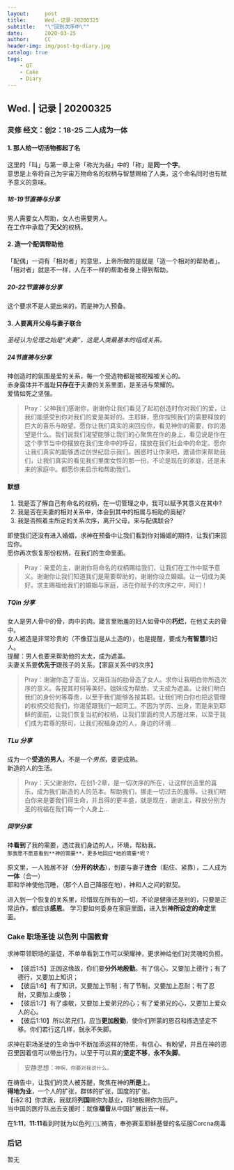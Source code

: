 ```yaml
---
layout:     post
title:      Wed.-记录-20200325
subtitle:   "\"回到次序中\""
date:       2020-03-25
author:     CC
header-img: img/post-bg-diary.jpg
catalog: true
tags:
    - QT
    - Cake
    - Diary
---
```


## Wed. | 记录 | 20200325

### 灵修 经文：创2：18-25 二人成为一体

#### 1. 那人给一切活物都起了名

这里的「叫」与第一章上帝「称光为昼」中的「称」是**同一个字**。  
意思是上帝将自己为宇宙万物命名的权柄与智慧赐给了人类，这个命名同时也有赋予意义的意味。

##### 18-19节直祷与分享

男人需要女人帮助，女人也需要男人。  
在工作中承载了**天父**的权柄。

#### 2. 造一个配偶帮助他

「配偶」一词有「相对者」的意思，上帝所做的是就是「造一个相对的帮助者」。  
「相对者」就是不一样，人在不一样的帮助者身上得到帮助。  

##### 20-22节直祷与分享

这个要求不是人提出来的，而是神为人预备。  

#### 3. 人要离开父母与妻子联合

*圣经认为伦理之始是“夫妻”，这是人类最基本的组成关系。*  

##### 24节直祷与分享

神创造时的氛围是爱的关系，每一个受造物都是被祝福被关心的。  
赤身露体并不羞耻**只存在于**夫妻的关系里面，是圣洁与荣耀的。  
爱情如死之坚强。  

> Pray：父神我们感谢你，谢谢你让我们看见了起初创造时你对我们的爱，让我们能感受到你对我们的爱是美好的。主耶稣，愿你按照我们的需要释放的巨大的喜乐与盼望。愿你让我们真实的来回应你，看见神你的需要，你的渴望是什么。我们说我们渴望能够让我们的心聚焦在你的身上，看见说是你在这个季节当中你摆放在我们生命中的呼召，摆放在我们社会中的命定。愿你让我们真实的能够透过创世纪启示我们。困惑时让你来吧，邀请你来帮助我们，让我们真实的看见我们里面女性的那一份。不论是现在的家庭，还是未来的家庭中。都愿你来启示和帮助我们。

#### 默想

1. 我是否了解自己有命名的权柄，在一切管理之中，我可以赋予其意义在其中?
2. 我是否在夫妻的相对关系中，体会到其中的相属与相助的奥秘?
3. 我是否照着主所定的关系次序，离开父母，来与配偶联合?

即使我们还没有进入婚姻，求神在预备中让我们看到你对婚姻的期待，让我们来回应你。  
愿你再次恢复那份权柄，在我们的生命里面。  

> Pray：亲爱的主，谢谢你将命名的权柄赐给我们，让我们在工作中赋予意义。谢谢你让我们知道我们是需要帮助的，谢谢你设立婚姻。让一切成为美好。求主赐福给我们的婚姻与家庭，活在你赋予的次序之中，阿们！

##### TQin 分享

女人是男人骨中的骨，肉中的肉。箴言里贻羞的妇人如骨中的**朽烂**，在他丈夫的骨中。  
女人被造是非常珍贵的（不像亚当是从土造的），也是提醒，要成为**有智慧**的妇人。  
提醒：男人也要来帮助他的太太，成为遮盖。  
夫妻关系要**优先于**跟孩子的关系。【家庭关系中的次序】  

> Pray：谢谢你造了亚当，又用亚当的肋骨造了女人。求你让我明白你所造次序的意义。各按其时何等美好。姐妹成为帮助，丈夫成为遮盖。让我们明白我们的身份何等尊贵，以至于我们能够各按其职。让我们明白你也把这管理的权柄交给我们，你渴望跟我们一起同工。不因为学历、出身，而是来到耶稣的面前，让我们恢复当初的权柄，让我们里面的灵人苏醒过来，以至于我们成为君尊的祭司，让我们祝福身边的人，身边的环境…

##### TLu 分享

成为一个**受造的男人**，不是一个*男孩*，要更成熟。  
新造的人的生活。

> Pray：天父谢谢你，在创1-2章，是一切次序的所在，让这样创造里的喜乐，成为我们新造的人的范本。帮助我们，挪走一切过去的羞辱。让我们明白你来是要我们得生命，并且得的更丰盛，就是现在，谢谢主，释放分别为圣的祝福在我们每一个人身上…

##### 同学分享

神**看到**了我的需要，透过我们身边的人，环境，帮助我。  
`那我愿不愿意看到**神的需要**，更多地回应*祂的需要*呢？`  

原文里，一人独居不好（**分开的状态**），到要与妻子**连合**（黏住、紧靠），二人成为**一体**（合一）  
耶和华神使他沉睡，（那个人自己降服在地），神和人之间的默契。  

进入到一个恢复的关系里，珍惜现在所有的一切，不论是健康还是别的，只要是正常运作，都应该**感恩**。
学习要如何委身在家庭里面，进入到**神所设定的命定**里面。

### Cake 职场圣徒 以色列 中国教育

求神带领职场的圣徒，不单单看到工作可以荣耀神，更求神给他们对灵魂的负担。

- 【彼后1:5】正因这缘故，你们要**分外地殷勤**。有了信心，又要加上德行；有了德行，又要加上知识；
- 【彼后1:6】有了知识，又要加上节制；有了节制，又要加上忍耐；有了忍耐，又要加上虔敬；
- 【彼后1:7】有了虔敬，又要加上爱弟兄的心；有了爱弟兄的心，又要加上爱众人的心。
- 【彼后1:10】所以弟兄们，应当**更加殷勤**，使你们所蒙的恩召和拣选坚定不移。你们若行这几样，就永不失脚。

求神在职场圣徒的生命当中不断加添这样的特质，有信心、有盼望，并且在神的恩召里因着信可以带出行为，以至于可以真的**坚定不移**，**永不失脚**。
> 安静思想：`神啊，你要对我说什么。`

在祷告中，让我们的灵人被苏醒，聚焦在神的**所是**上。  
**得地为业**，一个人的扩张，群体的扩张，国度的扩张。  
【诗2:8】你求我，我就将**列国**赐你为基业，将地极赐你为田产。  
当中国的医疗队出去支援时：就像**福音**从中国扩展出去一样。

在**1:11**，**11:11**看到时就为以色列🇮🇱祷告，奉弥赛亚耶稣基督的名征服Corcna病毒

### 后记

暂无
